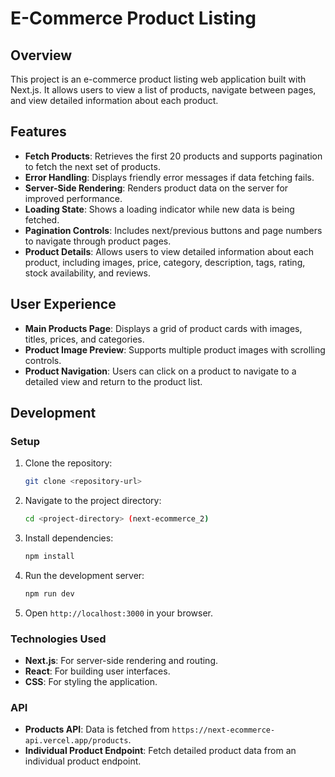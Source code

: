 # E-Commerce Product Listing

## Overview

This project is an e-commerce product listing web application built with Next.js. It allows users to view a list of products, navigate between pages, and view detailed information about each product.

## Features

- **Fetch Products**: Retrieves the first 20 products and supports pagination to fetch the next set of products.
- **Error Handling**: Displays friendly error messages if data fetching fails.
- **Server-Side Rendering**: Renders product data on the server for improved performance.
- **Loading State**: Shows a loading indicator while new data is being fetched.
- **Pagination Controls**: Includes next/previous buttons and page numbers to navigate through product pages.
- **Product Details**: Allows users to view detailed information about each product, including images, price, category, description, tags, rating, stock availability, and reviews.

## User Experience

- **Main Products Page**: Displays a grid of product cards with images, titles, prices, and categories.
- **Product Image Preview**: Supports multiple product images with scrolling controls.
- **Product Navigation**: Users can click on a product to navigate to a detailed view and return to the product list.

## Development

### Setup

1. Clone the repository:
   ```bash
   git clone <repository-url>
   ```

2. Navigate to the project directory:
   ```bash
   cd <project-directory> (next-ecommerce_2)
   ```

3. Install dependencies:
   ```bash
   npm install
   ```

4. Run the development server:
   ```bash
   npm run dev
   ```

5. Open `http://localhost:3000` in your browser.

### Technologies Used

- **Next.js**: For server-side rendering and routing.
- **React**: For building user interfaces.
- **CSS**: For styling the application.

### API

- **Products API**: Data is fetched from `https://next-ecommerce-api.vercel.app/products`.
- **Individual Product Endpoint**: Fetch detailed product data from an individual product endpoint.

